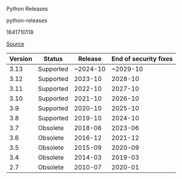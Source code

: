 Python Releases

python-releases

1641710118

[Source](https://endoflife.date/python)

| Version | Status    | Release  | End of security fixes  |
|---------|-----------|----------|------------------------|
| 3.13    | Supported | ~2024-10 | ~2029-10               |
| 3.12    | Supported | 2023-10  | 2028-10                |
| 3.11    | Supported | 2022-10  | 2027-10                |
| 3.10    | Supported | 2021-10  | 2026-10                |
| 3.9     | Supported | 2020-10  | 2025-10                |
| 3.8     | Supported | 2019-10  | 2024-10                |
| 3.7     | Obsolete  | 2018-06  | 2023-06                |
| 3.6     | Obsolete  | 2016-12  | 2021-12                |
| 3.5     | Obsolete  | 2015-09  | 2020-09                |
| 3.4     | Obsolete  | 2014-03  | 2019-03                |
| 2.7     | Obsolete  | 2010-07  | 2020-01                |
